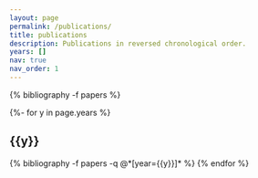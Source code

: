```yaml
---
layout: page
permalink: /publications/
title: publications
description: Publications in reversed chronological order.
years: []
nav: true
nav_order: 1
---
```

<!-- _pages/publications.md -->
<div class="publications">




{% bibliography -f papers %}


{%- for y in page.years %}
  <h2 class="year">{{y}}</h2>
  {% bibliography -f papers -q @*[year={{y}}]* %}
{% endfor %}



</div>